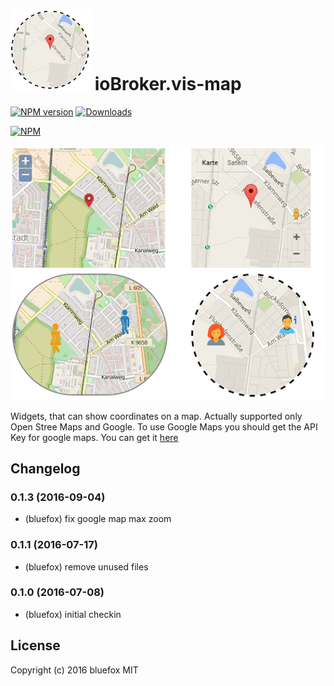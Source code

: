 ![Logo](admin/vis-map.png)
ioBroker.vis-map
============
[![NPM version](http://img.shields.io/npm/v/iobroker.vis-map.svg)](https://www.npmjs.com/package/iobroker.vis-map)
[![Downloads](https://img.shields.io/npm/dm/iobroker.vis-map.svg)](https://www.npmjs.com/package/iobroker.vis-map)

[![NPM](https://nodei.co/npm/iobroker.vis-map.png?downloads=true)](https://nodei.co/npm/iobroker.vis-map/)


![Screenshot](img/widgets.png)

Widgets, that can show coordinates on a map. 
Actually supported only Open Stree Maps and Google. To use Google Maps you should get the API Key for google maps.
You can get it [here](https://console.developers.google.com/flows/enableapi?apiid=maps_backend,geocoding_backend,directions_backend,distance_matrix_backend,elevation_backend&keyType=CLIENT_SIDE&reusekey=true)

## Changelog

### 0.1.3 (2016-09-04)
- (bluefox) fix google map max zoom

### 0.1.1 (2016-07-17)
- (bluefox) remove unused files

### 0.1.0 (2016-07-08)
- (bluefox) initial checkin

## License
 Copyright (c) 2016 bluefox
 MIT
